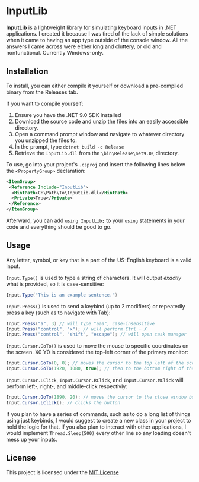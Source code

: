 # InputLib

**InputLib** is a lightweight library for simulating keyboard inputs in .NET applications. I created it because I was tired of the lack of simple solutions when it came to having an app type outside of the console window. All the answers I came across were either long and cluttery, or old and nonfunctional. Currently Windows-only.

## Installation

To install, you can either compile it yourself or download a pre-compiled binary from the Releases tab.

If you want to compile yourself:

1. Ensure you have the .NET 9.0 SDK installed
2. Download the source code and unzip the files into an easily accessible directory.
3. Open a command prompt window and navigate to whatever directory you unzipped the files to.
4. In the prompt, type `dotnet build -c Release`
5. Retrieve the `InputLib.dll` from the `\bin\Release\net9.0\` directory.

To use, go into your project's `.csproj` and insert the following lines below the `<PropertyGroup>` declaration:

```xml
<ItemGroup>
 <Reference Include="InputLib">
  <HintPath>C:\Path\To\InputLib.dll</HintPath>
  <Private>True</Private>
 </Reference>
</ItemGroup>
```

Afterward, you can add `using InputLib;` to your `using` statements in your code and everything should be good to go.

## Usage

Any letter, symbol, or key that is a part of the US-English keyboard is a valid input.

`Input.Type()` is used to type a string of characters. It will output *exactly* what is provided, so it is case-sensitive:

```csharp
Input.Type("This is an example sentence.") 
```

`Input.Press()` is used to send a keybind (up to 2 modifiers) or repeatedly press a key (such as to navigate with Tab):

```csharp
Input.Press("a", 3) // will type "aaa", case-insensitive
Input.Press("control", "x"); // will perform Ctrl + X
Input.Press("control", "shift", "escape"); // will open task manager
```

`Input.Cursor.GoTo()` is used to move the mouse to specific coordinates on the screen. X0 Y0 is considered the top-left corner of the primary monitor:

```csharp
Input.Cursor.GoTo(0, 0); // moves the cursor to the top left of the screen
Input.Cursor.GoTo(1920, 1080, true); // then to the bottom right of the screen in a fluid motion
```

`Input.Cursor.LClick`, `Input.Cursor.RClick`, and `Input.Cursor.MClick` will perform left-, right-, and middle-click respectivly:

```csharp
Input.Cursor.GoTo(1890, 20); // moves the cursor to the close window button
Input.Cursor.LClick(); // clicks the button
```

If you plan to have a series of commands, such as to do a long list of things using just keybinds, I would suggest to create a new class in your project to hold the logic for that. If you also plan to interact with other applications, I would implement `Thread.Sleep(500)` every other line so any loading doesn't mess up your inputs.

## License

This project is licensed under the [MIT License](LICENSE)
